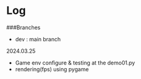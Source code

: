 # Log

###Branches
- dev : main branch


2024.03.25
- Game env configure & testing at the demo01.py
- rendering(fps) using pygame